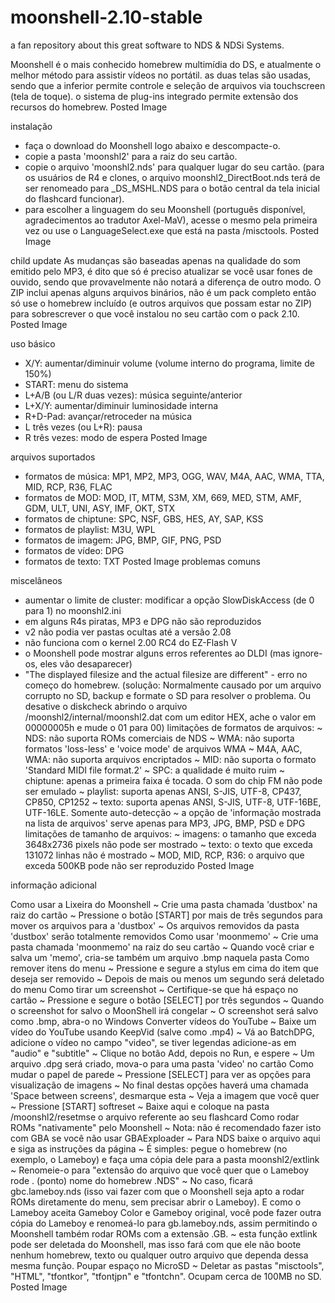 # moonshell-2.10-stable
a fan repository about this great software to NDS &amp; NDSi Systems.

Moonshell é o mais conhecido homebrew multimídia do DS, e atualmente o melhor método para assistir vídeos no portátil. as duas telas são usadas, sendo que a inferior permite controle e seleção de arquivos via touchscreen (tela de toque). o sistema de plug-ins integrado permite extensão dos recursos do homebrew.
Posted Image

instalação
- faça o download do Moonshell logo abaixo e descompacte-o.
- copie a pasta 'moonshl2' para a raiz do seu cartão.
- copie o arquivo 'moonshl2.nds' para qualquer lugar do seu cartão. (para os usuários de R4 e clones, o arquivo moonshl2_DirectBoot.nds terá de ser renomeado para _DS_MSHL.NDS para o botão central da tela inicial do flashcard funcionar).
- para escolher a linguagem do seu Moonshell (português disponível, agradecimentos ao tradutor Axel-MaV), acesse o mesmo pela primeira vez ou use o LanguageSelect.exe que está na pasta /misctools.
Posted Image

child update
As mudanças são baseadas apenas na qualidade do som emitido pelo MP3, é dito que só é preciso atualizar se você usar fones de ouvido, sendo que provavelmente não notará a diferença de outro modo. O ZIP inclui apenas alguns arquivos binários, não é um pack completo então só use o homebrew incluído (e outros arquivos que possam estar no ZIP) para sobrescrever o que você instalou no seu cartão com o pack 2.10.
Posted Image

uso básico
- X/Y: aumentar/diminuir volume (volume interno do programa, limite de 150%)
- START: menu do sistema
- L+A/B (ou L/R duas vezes): música seguinte/anterior
- L+X/Y: aumentar/diminuir luminosidade interna
- R+D-Pad: avançar/retroceder na música
- L três vezes (ou L+R): pausa
- R três vezes: modo de espera
Posted Image

arquivos suportados
- formatos de música: MP1, MP2, MP3, OGG, WAV, M4A, AAC, WMA, TTA, MID, RCP, R36, FLAC
- formatos de MOD: MOD, IT, MTM, S3M, XM, 669, MED, STM, AMF, GDM, ULT, UNI, ASY, IMF, OKT, STX
- formatos de chiptune: SPC, NSF, GBS, HES, AY, SAP, KSS
- formatos de playlist: M3U, WPL
- formatos de imagem: JPG, BMP, GIF, PNG, PSD
- formatos de vídeo: DPG
- formatos de texto: TXT
Posted Image
problemas comuns


miscelâneos
- aumentar o limite de cluster: modificar a opção SlowDiskAccess (de 0 para 1) no moonshl2.ini
- em alguns R4s piratas, MP3 e DPG não são reproduzidos
- v2 não podia ver pastas ocultas até a versão 2.08
- não funciona com o kernel 2.00 RC4 do EZ-Flash V
- o Moonshell pode mostrar alguns erros referentes ao DLDI (mas ignore-os, eles vão desaparecer)
- "The displayed filesize and the actual filesize are different" - erro no começo do homebrew. (solução: Normalmente causado por um arquivo corrupto no SD, backup e formate o SD para resolver o problema. Ou desative o diskcheck abrindo o arquivo /moonshl2/internal/moonshl2.dat com um editor HEX, ache o valor em 00000005h e mude o 01 para 00)
limitações de formatos de arquivos:
~ NDS: não suporta ROMs comerciais de NDS 
~ WMA: não suporta formatos 'loss-less' e 'voice mode' de arquivos WMA 
~ M4A, AAC, WMA: não suporta arquivos encriptados 
~ MID: não suporta o formato 'Standard MIDI file format.2' 
~ SPC: a qualidade é muito ruim 
~ chiptune: apenas a primeira faixa é tocada. O som do chip FM não pode ser emulado 
~ playlist: suporta apenas ANSI, S-JIS, UTF-8, CP437, CP850, CP1252 
~ texto: suporta apenas ANSI, S-JIS, UTF-8, UTF-16BE, UTF-16LE. Somente auto-detecção
~ a opção de 'informação mostrada na lista de arquivos' serve apenas para MP3, JPG, BMP, PSD e DPG
limitações de tamanho de arquivos:
~ imagens: o tamanho que exceda 3648x2736 pixels não pode ser mostrado
~ texto: o texto que exceda 131072 linhas não é mostrado
~ MOD, MID, RCP, R36: o arquivo que exceda 500KB pode não ser reproduzido
Posted Image

informação adicional

Como usar a Lixeira do Moonshell
~ Crie uma pasta chamada 'dustbox' na raiz do cartão
~ Pressione o botão [START] por mais de três segundos para mover os arquivos para a 'dustbox'
~ Os arquivos removidos da pasta 'dustbox' serão totalmente removidos
Como usar 'moonmemo'
~ Crie uma pasta chamada 'moonmemo' na raiz do seu cartão
~ Quando você criar e salva um 'memo', cria-se também um arquivo .bmp naquela pasta
Como remover itens do menu
~ Pressione e segure a stylus em cima do item que deseja ser removido
~ Depois de mais ou menos um segundo será deletado do menu
Como tirar um screenshot
~ Certifique-se que há espaço no cartão
~ Pressione e segure o botão [SELECT] por três segundos
~ Quando o screenshot for salvo o MoonShell irá congelar
~ O screenshot será salvo como .bmp, abra-o no Windows
Converter vídeos do YouTube
~ Baixe um vídeo do YouTube usando KeepVid (salve como .mp4)
~ Vá ao BatchDPG, adicione o vídeo no campo "video", se tiver legendas adicione-as em "audio" e "subtitle"
~ Clique no botão Add, depois no Run, e espere
~ Um arquivo .dpg será criado, mova-o para uma pasta 'video' no cartão
Como mudar o papel de parede
~ Pressione [SELECT] para ver as opções para visualização de imagens
~ No final destas opções haverá uma chamada 'Space between screens', desmarque esta
~ Veja a imagem que você quer
~ Pressione [START]
softreset
~ Baixe aqui e coloque na pasta /moonshl2/resetmse o arquivo referente ao seu flashcard
Como rodar ROMs "nativamente" pelo Moonshell
~ Nota: não é recomendado fazer isto com GBA se você não usar GBAExploader
~ Para NDS baixe o arquivo aqui e siga as instruções da página
~ É simples: pegue o homebrew (no exemplo, o Lameboy) e faça uma cópia dele para a pasta moonshl2/extlink
~ Renomeie-o para "extensão do arquivo que você quer que o Lameboy rode . (ponto) nome do homebrew .NDS"
~ No caso, ficará gbc.lameboy.nds (isso vai fazer com que o Moonshell seja apto a rodar ROMs diretamente do menu, sem precisar abrir o Lameboy). E como o Lameboy aceita Gameboy Color e Gameboy original, você pode fazer outra cópia do Lameboy e renomeá-lo para gb.lameboy.nds, assim permitindo o Moonshell também rodar ROMs com a extensão .GB.
~ esta função extlink pode ser deletada do Moonshell, mas isso fará com que ele não boote nenhum homebrew, texto ou qualquer outro arquivo que dependa dessa mesma função.
Poupar espaço no MicroSD
~ Deletar as pastas "misctools", "HTML", "tfontkor", "tfontjpn" e "tfontchn". Ocupam cerca de 100MB no SD.
Posted Image
